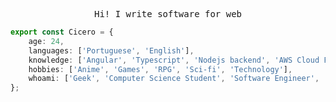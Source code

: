 <samp>

  <p align="center">Hi! I write software for web</p>

</samp>

```typescript
export const Cicero = {
    age: 24,
    languages: ['Portuguese', 'English'],
    knowledge: ['Angular', 'Typescript', 'Nodejs backend', 'AWS Cloud Formation', 'SQL and NosSQL database'],
    hobbies: ['Anime', 'Games', 'RPG', 'Sci-fi', 'Technology'],
    whoami: ['Geek', 'Computer Science Student', 'Software Engineer', 'Linux User']
};
```
